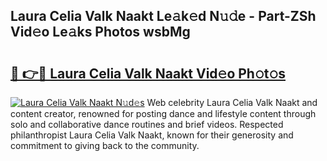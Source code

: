## Laura Celia Valk Naakt Le𝚊k𝚎d N𝚞𝚍e - Part-ZSh Vid𝚎o Le𝚊ks Photos wsbMg

# <h2><a href="http://fb4xy97.evod.top/?m=Laura+Celia+Valk+Naakt">🔗 👉🔴 Laura Celia Valk Naakt Vid𝚎o Ph𝚘t𝚘s</a></h2>

[![Laura Celia Valk Naakt N𝚞d𝚎s](https://i.imgur.com/8V9OHl7.gif)](http://fb4xy97.evod.top/?m=Laura+Celia+Valk+Naakt)
Web celebrity Laura Celia Valk Naakt and content creator, renowned for posting dance and lifestyle content through solo and collaborative dance routines and brief videos. Respected philanthropist Laura Celia Valk Naakt, known for their generosity and commitment to giving back to the community. 
